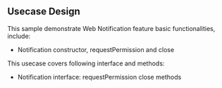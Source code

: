 ## Usecase Design

This sample demonstrate Web Notification feature basic functionalities, include:

* Notification constructor, requestPermission and close

This usecase covers following interface and methods:

* Notification interface: requestPermission close methods
